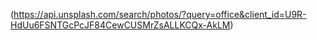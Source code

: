 (https://api.unsplash.com/search/photos/?query=office&client_id=U9R-HdUu6FSNTGcPcJF84CewCUSMrZsALLKCQx-AkLM)

